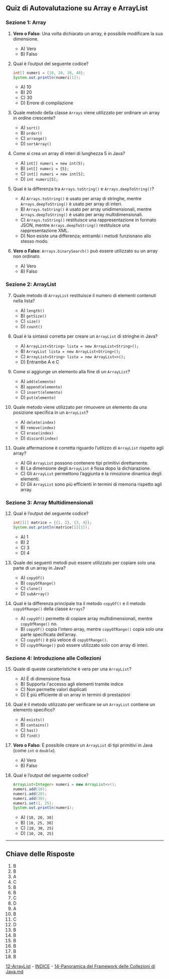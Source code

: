 
## Quiz di Autovalutazione su Array e ArrayList

### Sezione 1: Array
1. **Vero o Falso**: Una volta dichiarato un array, è possibile modificare la sua dimensione.
   - A) Vero
   - B) Falso

2. Qual è l’output del seguente codice?
   ```java
   int[] numeri = {10, 20, 30, 40};
   System.out.println(numeri[1]);
   ```
   - A) 10
   - B) 20
   - C) 30
   - D) Errore di compilazione

3. Quale metodo della classe `Arrays` viene utilizzato per ordinare un array in ordine crescente?
   - A) `sort()`
   - B) `order()`
   - C) `arrange()`
   - D) `sortArray()`

4. Come si crea un array di interi di lunghezza 5 in Java?
   - A) `int[] numeri = new int(5);`
   - B) `int[] numeri = {5};`
   - C) `int[] numeri = new int[5];`
   - D) `int numeri[5];`

5. Qual è la differenza tra `Arrays.toString()` e `Arrays.deepToString()`?
   - A) `Arrays.toString()` è usato per array di stringhe, mentre `Arrays.deepToString()` è usato per array di interi.
   - B) `Arrays.toString()` è usato per array unidimensionali, mentre `Arrays.deepToString()` è usato per array multidimensionali.
   - C) `Arrays.toString()` restituisce una rappresentazione in formato JSON, mentre `Arrays.deepToString()` restituisce una rappresentazione XML.
   - D) Non esiste una differenza; entrambi i metodi funzionano allo stesso modo.

6. **Vero o Falso**: `Arrays.binarySearch()` può essere utilizzato su un array non ordinato.
   - A) Vero
   - B) Falso

### Sezione 2: ArrayList
7. Quale metodo di `ArrayList` restituisce il numero di elementi contenuti nella lista?
   - A) `length()`
   - B) `getSize()`
   - C) `size()`
   - D) `count()`

8. Qual è la sintassi corretta per creare un `ArrayList` di stringhe in Java?
   - A) `ArrayList<String> lista = new ArrayList<String>();`
   - B) `ArrayList lista = new ArrayList<String>();`
   - C) `ArrayList<String> lista = new ArrayList<>();`
   - D) Entrambe A e C

9. Come si aggiunge un elemento alla fine di un `ArrayList`?
   - A) `add(elemento)`
   - B) `append(elemento)`
   - C) `insert(elemento)`
   - D) `put(elemento)`

10. Quale metodo viene utilizzato per rimuovere un elemento da una posizione specifica in un `ArrayList`?
    - A) `delete(index)`
    - B) `remove(index)`
    - C) `erase(index)`
    - D) `discard(index)`

11. Quale affermazione è corretta riguardo l’utilizzo di `ArrayList` rispetto agli array?
    - A) Gli `ArrayList` possono contenere tipi primitivi direttamente.
    - B) La dimensione degli `ArrayList` è fissa dopo la dichiarazione.
    - C) Gli `ArrayList` permettono l’aggiunta e la rimozione dinamica degli elementi.
    - D) Gli `ArrayList` sono più efficienti in termini di memoria rispetto agli array.

### Sezione 3: Array Multidimensionali
12. Qual è l’output del seguente codice?
    ```java
    int[][] matrice = {{1, 2}, {3, 4}};
    System.out.println(matrice[1][1]);
    ```
    - A) 1
    - B) 2
    - C) 3
    - D) 4

13. Quale dei seguenti metodi può essere utilizzato per copiare solo una parte di un array in Java?
    - A) `copyOf()`
    - B) `copyOfRange()`
    - C) `clone()`
    - D) `subArray()`

14. Qual è la differenza principale tra il metodo `copyOf()` e il metodo `copyOfRange()` della classe `Arrays`?
    - A) `copyOf()` permette di copiare array multidimensionali, mentre `copyOfRange()` no.
    - B) `copyOf()` copia l'intero array, mentre `copyOfRange()` copia solo una parte specificata dell’array.
    - C) `copyOf()` è più veloce di `copyOfRange()`.
    - D) `copyOfRange()` può essere utilizzato solo con array di interi.

### Sezione 4: Introduzione alle Collezioni
15. Quale di queste caratteristiche è vera per una `ArrayList`?
    - A) È di dimensione fissa
    - B) Supporta l'accesso agli elementi tramite indice
    - C) Non permette valori duplicati
    - D) È più efficiente di un array in termini di prestazioni

16. Qual è il metodo utilizzato per verificare se un `ArrayList` contiene un elemento specifico?
    - A) `exists()`
    - B) `contains()`
    - C) `has()`
    - D) `find()`

17. **Vero o Falso**: È possibile creare un `ArrayList` di tipi primitivi in Java (come `int` o `double`).
    - A) Vero
    - B) Falso

18. Qual è l’output del seguente codice?
    ```java
    ArrayList<Integer> numeri = new ArrayList<>();
    numeri.add(10);
    numeri.add(20);
    numeri.add(30);
    numeri.set(1, 25);
    System.out.println(numeri);
    ```
    - A) `[10, 20, 30]`
    - B) `[10, 25, 30]`
    - C) `[10, 30, 25]`
    - D) `[10, 20, 25]`

---

## Chiave delle Risposte

1. B  
2. B  
3. A  
4. C  
5. B  
6. B  
7. C  
8. D  
9. A  
10. B  
11. C  
12. D  
13. B  
14. B  
15. B  
16. B  
17. B  
18. B  

[12-ArrayList](12-ArrayList.md) - [INDICE](README.md) - [14-Panoramica del Framework delle Collezioni di Java.md](14-Panoramica%20del%20Framework%20delle%20Collezioni%20di%20Java.md)
